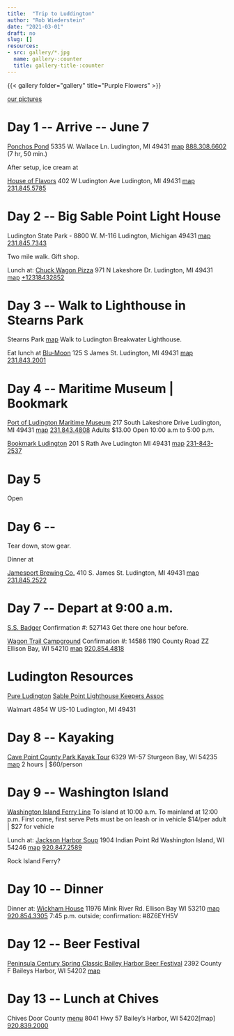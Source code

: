 ```yaml
---
title:  "Trip to Luddington"
author: "Rob Wiederstein"
date: "2021-03-01"
draft: no
slug: []
resources:
- src: gallery/*.jpg
  name: gallery-:counter
  title: gallery-title-:counter
---
```


{{< gallery folder="gallery" title="Purple Flowers" >}}

 [our pictures](https://www.dropbox.com/sh/v9ssa0bdnlc4fug/AAAPaB2JCxWdHzufAvHWpzC2a?dl=0)

# Day 1 -- Arrive -- June 7

[Ponchos Pond](https://www.poncho.com)
5335 W. Wallace Ln.
Ludington, MI 49431 [map](https://goo.gl/maps/eEZKk6VwhpQKDr6z8)
[888.308.6602](tel:18883086602)
(7 hr, 50 min.)

After setup, ice cream at

[House of Flavors](https://www.houseofflavorsrestaurants.com)
402 W Ludington Ave
Ludington, MI 49431 [map](https://goo.gl/maps/gcZx7Z9hmKjn9iYB6)
[231.845.5785](tel:12318455785)


# Day 2 -- Big Sable Point Light House

Ludington State Park - 8800 W. M-116
Ludington, Michigan 49431 [map](https://goo.gl/maps/z5Ej3fMUdQ9Nvn6X8)
[231.845.7343](tel:12318457343)

Two mile walk. Gift shop.

Lunch at:
[Chuck Wagon Pizza](http://www.chuckwagonpizza.net/)
971 N Lakeshore Dr.
Ludington, MI 49431 [map](https://goo.gl/maps/4pcufdfQN8KfEfmLA)
[+12318432852](tel:+12318432852)

# Day 3 --  Walk to Lighthouse in Stearns Park

Stearns Park [map](https://goo.gl/maps/8rULX4iD3nNqFnvt5)
Walk to Ludington Breakwater Lighthouse.

Eat lunch at
[Blu-Moon](http://blumoonbistro.com)
125 S James St.
Ludington, MI 49431 [map](https://goo.gl/maps/b7ykSoJCTes16M3H9)
[231.843.2001](tel:+12318432001)

# Day 4 -- Maritime Museum | Bookmark

[Port of Ludington Maritime Museum](https://ludingtonmaritimemuseum.org)
217 South Lakeshore Drive
Ludington, MI 49431 [map](https://goo.gl/maps/5sKHWAbXKXbrkQsw7)
[231.843.4808](tel:+12318434808)
Adults $13.00
Open 10:00 a.m to 5:00 p.m.

[Bookmark Ludington](https://bit.ly/2PJqQQJ)
201 S Rath Ave
Ludington MI 49431 [map](https://goo.gl/maps/FxTz9rLHBssYk6sQA)
[231-843-2537](tel:+12318432537)

# Day 5

Open


# Day 6 --

Tear down, stow gear.

Dinner at

[Jamesport Brewing Co.](https://jamesportbrewingcompany.com)
410 S. James St.
Ludington, MI 49431 [map](https://goo.gl/maps/gZfbf8BD9uJWedGQ9)
[231.845.2522](tel:+12318452522)

# Day 7 -- Depart at 9:00 a.m.

[S.S. Badger](https://www.ssbadger.com)
Confirmation #: 527143
Get there one hour before.

[Wagon Trail Campground](https://www.wagontrailcampground.com)
Confirmation #:  14586
1190 County Road ZZ
Ellison Bay, WI 54210 [map](https://goo.gl/maps/LvNvRhP9Jb3smRer9)
[920.854.4818](tel:+9208544818)

# Ludington Resources

[Pure Ludington](https://www.pureludington.com/Big-Sable-Point-Lighthouse)
[Sable Point Lighthouse Keepers Assoc](http://www.splka.org)

Walmart
4854 W US-10
Ludington, MI 49431

# Day 8 -- Kayaking

[Cave Point County Park Kayak Tour](https://www.doorcountykayaktours.com/kayak-tours/cave-point-county-park/)
6329 WI-57
Sturgeon Bay, WI 54235 [map](https://goo.gl/maps/GKxqDNt6enA7qD9h9)
2 hours | $60/person

# Day 9 -- Washington Island

[Washington Island Ferry Line](https://wisferry.com)
To island at 10:00 a.m.
To mainland at 12:00 p.m.
First come, first serve
Pets must be on leash or in vehicle
\$14/per adult | \$27 for vehicle

Lunch at:
[Jackson Harbor Soup](https://www.jacksonharborsoup.com/#front-page-2)
1904 Indian Point Rd
Washington Island, WI 54246 [map](https://goo.gl/maps/1pdXkKACL2SNtGxb6)
[920.847.2589](tel:+19208472589)

Rock Island Ferry?

# Day 10 -- Dinner

Dinner at:
[Wickham House](http://www.wickmanhouse.com)
11976 Mink River Rd.
Ellison Bay WI 53210 [map](https://goo.gl/maps/smid6tDnipa3KoMe7)
[920.854.3305](tel:+19208543305)
7:45 p.m. outside; confirmation: #8Z6EYH5V



# Day 12 -- Beer Festival

[Peninsula Century Spring Classic
Bailey Harbor Beer Festival](https://bit.ly/38j9yA6)
2392 County F
Baileys Harbor, WI 54202 [map](https://goo.gl/maps/DcSE6frRsyNScJ6R8)


# Day 13 -- Lunch at Chives

Chives Door County [menu](http://chivesdoorcounty.com/to-go-menu/)
8041 Hwy 57
Bailey’s Harbor, WI 54202[map]
[920.839.2000](tel:920-839-2000)
